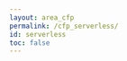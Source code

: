 ```yaml
---
layout: area_cfp
permalink: /cfp_serverless/
id: serverless
toc: false
---
```


<!-- This page content is automatically generated based on the page ID -->
